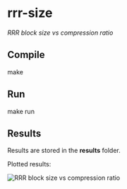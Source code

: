 # rrr-size

*RRR block size vs compression ratio*

## Compile

make

## Run

make run

## Results

Results are stored in the **results** folder.

Plotted results:

![RRR block size vs compression ratio](http://fejlesztek.hu/wp-content/uploads/2014/08/rrr-size.png)
